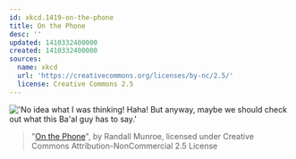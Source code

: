 ```yaml
---
id: xkcd.1419-on-the-phone
title: On the Phone
desc: ''
updated: 1410332400000
created: 1410332400000
sources:
  name: xkcd
  url: 'https://creativecommons.org/licenses/by-nc/2.5/'
  license: Creative Commons 2.5
---
```

!['No idea what I was thinking! Haha! But anyway, maybe we should check out what this Ba'al guy has to say.'](https://imgs.xkcd.com/comics/on_the_phone.png)
> "[On the Phone](https://xkcd.com/1419/)", by Randall Munroe, licensed under Creative Commons Attribution-NonCommercial 2.5 License
